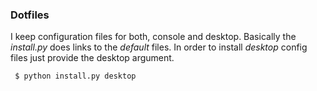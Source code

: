 ### Dotfiles

I keep configuration files for both, console and desktop. Basically the _install.py_  does links to the _default_ files. In order to install _desktop_ config files just provide the desktop argument.

```bash
 $ python install.py desktop
```

